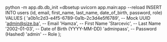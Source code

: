 python -m app.db.db_init =dbsetup
uvicorn app.main:app --reload
INSERT INTO users (id, email, first_name, last_name, date_of_birth, password, role)
VALUES
    (
        'a0b1c2d3-e4f5-6789-0a1b-2c3d4e5f6789', -- Mock UUID
        'admin@size.ba', -- Email
        'Hamza', -- First Name
        'Starcevic', -- Last Name
        '2002-01-03', -- Date of Birth (YYYY-MM-DD)
        'adminpass', -- Password (Hashed)
        'admin' -- Role
    );
